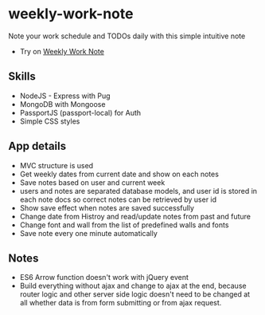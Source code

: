 # weekly-work-note
Note your work schedule and TODOs daily with this simple intuitive note
- Try on [Weekly Work Note](http://ec2-18-216-145-9.us-east-2.compute.amazonaws.com/ "Weekly Work Note")

## Skills
- NodeJS - Express with Pug
- MongoDB with Mongoose
- PassportJS (passport-local) for Auth
- Simple CSS styles

## App details
- MVC structure is used
- Get weekly dates from current date and show on each notes
- Save notes based on user and current week
- users and notes are separated database models, and user id is stored in each note docs so correct notes can be retrieved by user id
- Show save effect when notes are saved successfully
- Change date from Histroy and read/update notes from past and future
- Change font and wall from the list of predefined walls and fonts
- Save note every one minute automatically


## Notes
- ES6 Arrow function doesn't work with jQuery event
- Build everything without ajax and change to ajax at the end, because router logic and other server side logic doesn't need to be changed at all whether data is from form submitting or from ajax request. 
